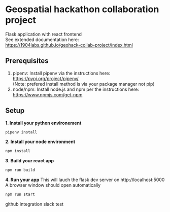 # Geospatial hackathon collaboration project
Flask application with react frontend  
See extended documentation here:  
https://1904labs.github.io/geohack-collab-project/index.html  

## Prerequisites
1. pipenv: Install pipenv via the instructions here:
https://pypi.org/project/pipenv/  
(Note: prefered install method is via your package manager not pip)  
2. node/npm: Install node.js and npm per the instructions here:  
https://www.npmjs.com/get-npm  

## Setup
__1. Install your python environement__
```bash
pipenv install
```

__2. Install your node environment__
```bash
npm install
```

__3. Build your react app__
```bash
npm run build
```

__4. Run your app__
This will lauch the flask dev server on http://localhost:5000
A browser window should open automatically
```bash
npm run start
```

github integration slack test
